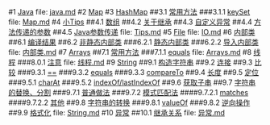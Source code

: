 #1 [Java](java.md#anchor_0)
file: [java.md](java.md)
#2 [Map](Map.md#anchor_0)
#3 [HashMap](Map.md#anchor_1)
##3.1 [常用方法](Map.md#anchor_2)
###3.1.1 [keySet](Map.md#anchor_3)
file: [Map.md](Map.md)
#4 [小Tips](Tips.md#anchor_0)
##4.1 [数组](Tips.md#anchor_1)
##4.2 [关于继承](Tips.md#anchor_2)
##4.3 [自定义异常](Tips.md#anchor_3)
##4.4 [方法传递的参数](Tips.md#anchor_4)
##4.5 [Java参数传递](Tips.md#anchor_5)
file: [Tips.md](Tips.md)
#5 [File](IO.md#anchor_0)
file: [IO.md](IO.md)
#6 [内部类](内部类.md#anchor_0)
##6.1 [编译结果](内部类.md#anchor_1)
##6.2 [非静态内部类](内部类.md#anchor_2)
###6.2.1 [静态内部类](内部类.md#anchor_3)
###6.2.2 [导入内部类](内部类.md#anchor_4)
file: [内部类.md](内部类.md)
#7 [Arrays](Arrays.md#anchor_0)
##7.1 [常用方法](Arrays.md#anchor_1)
###7.1.1 [equals](Arrays.md#anchor_2)
file: [Arrays.md](Arrays.md)
#8 [线程](线程.md#anchor_0)
###8.0.1 [注意](线程.md#anchor_1)
file: [线程.md](线程.md)
#9 [String](String.md#anchor_0)
##9.1 [构造字符串](String.md#anchor_1)
##9.2 [连接](String.md#anchor_2)
##9.3 [比较](String.md#anchor_3)
###9.3.1 [==](String.md#anchor_4)
###9.3.2 [equals](String.md#anchor_5)
###9.3.3 [compareTo](String.md#anchor_6)
##9.4 [长度](String.md#anchor_7)
##9.5 [定位](String.md#anchor_8)
###9.5.1 [charAt](String.md#anchor_9)
###9.5.2 [indexOf/lastIndexOf](String.md#anchor_10)
##9.6 [获取子串](String.md#anchor_11)
##9.7 [字符串的替换、分割](String.md#anchor_12)
###9.7.1 [普通做法](String.md#anchor_13)
###9.7.2 [模式匹配法](String.md#anchor_14)
####9.7.2.1 [matches](String.md#anchor_15)
####9.7.2.2 [其他](String.md#anchor_16)
##9.8 [字符串的转换](String.md#anchor_17)
###9.8.1 [valueOf](String.md#anchor_18)
###9.8.2 [逆向操作](String.md#anchor_19)
##9.9 [格式化](String.md#anchor_20)
file: [String.md](String.md)
#10 [异常](异常.md#anchor_0)
##10.1 [继承关系](异常.md#anchor_1)
file: [异常.md](异常.md)
